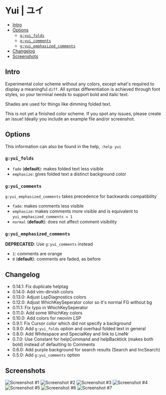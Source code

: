 # Yui | ユイ
<!-- vim-markdown-toc GFM -->

* [Intro](#intro)
* [Options](#options)
    * [`g:yui_folds`](#gyui_folds)
    * [`g:yui_comments`](#gyui_comments)
    * [`g:yui_emphasized_comments`](#gyui_emphasized_comments)
* [Changelog](#changelog)
* [Screenshots](#screenshots)

<!-- vim-markdown-toc -->

## Intro

Experimental color scheme without any colors, except what's required to display a meaningful `diff`.
All syntax differentiation is achieved through font styles, so your terminal needs to support bold and italic text.

Shades are used for things like dimming folded text.

This is not yet a finished color scheme. If you spot any issues, please create an issue! Ideally you include an example file and/or screenshot.

## Options

This information can also be found in the help, `:help yui`

### `g:yui_folds`

- `fade` (**default**): makes folded text less visible
- `emphasize`: gives folded text a distinct background color

### `g:yui_comments`

`g:yui_emphasized_comments` takes precedence for backwards compatibility

- `fade`: makes comments less visible
- `emphasize`: makes comments more visible and is equivalent to `yui_emphasized_comments = 1`
- `normal` (**default**): does not affect comment visibility

### `g:yui_emphasized_comments`

**DEPRECATED**: Use `g:yui_comments` instead

- `1`: comments are orange
- `0` (**default**): comments are faded, as before

## Changelog

- 0.14.1: Fix duplicate helptag
- 0.14.0: Add vim-dirvish colors
- 0.13.0: Adjust LspDiagnostics colors
- 0.12.0: Adjust WhichKeySeperator color so it's normal FG without bg
- 0.11.1: Fix typo in WhichKeySeperator
- 0.11.0: Add some WhichKey colors
- 0.10.0: Add colors for neovim LSP
- 0.9.1: Fix Cursor color which did not specify a background
- 0.9.0: Add `g:yui_folds` option and overhaul folded text in general
- 0.8.0: Add Whitespace and SpecialKey and link to LineNr
- 0.7.0: Use Constant for helpCommand and helpBacktick (makes both bold)
  instead of defaulting to Comments
- 0.6.0: Add purple background for search results (Search and IncSearch)
- 0.5.0: Add `g:yui_comments` option

## Screenshots

![Screenshot #1](./screenshots/yui_1.png)
![Screenshot #2](./screenshots/yui_2.png)
![Screenshot #3](./screenshots/yui_3.png)
![Screenshot #4](./screenshots/yui_4.png)
![Screenshot #5](./screenshots/yui_5.png)
![Screenshot #6](./screenshots/yui_6.png)
![Screenshot #7](./screenshots/yui_7.png)
